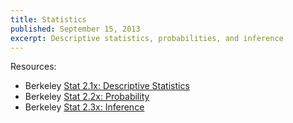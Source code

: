 ```yaml
---
title: Statistics
published: September 15, 2013
excerpt: Descriptive statistics, probabilities, and inference
---
```


Resources:

* Berkeley [Stat 2.1x: Descriptive Statistics](https://www.edx.org/course/uc-berkeley/stat2-1x/introduction-statistics/594)
* Berkeley [Stat 2.2x: Probability](https://www.edx.org/course/uc-berkeley/stat2-2x/introduction-statistics/685)
* Berkeley [Stat 2.3x: Inference](https://www.edx.org/course/uc-berkeley/stat2-3x/introduction-statistics/825)
